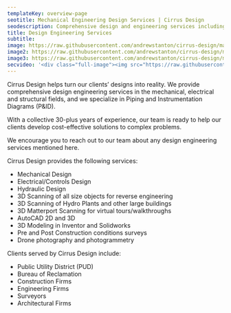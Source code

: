 ```yaml
---
templateKey: overview-page
seotitle: Mechanical Engineering Design Services | Cirrus Design
seodescription: Comprehensive design and engineering services including drafting of plans, mechanical, electrical and structural services for Spokane and Idaho
title: Design Engineering Services
subtitle:
image: https://raw.githubusercontent.com/andrewstanton/cirrus-design/master/src/img/content/bridge-and-platform.png
image2: https://raw.githubusercontent.com/andrewstanton/cirrus-design/master/src/img/content/cg-bridge-drawing.jpg
image3: https://raw.githubusercontent.com/andrewstanton/cirrus-design/master/src/img/content/p-id-example.jpg
secvideo: '<div class="full-image"><img src="https://raw.githubusercontent.com/andrewstanton/cirrus-design/master/src/img/design-engineering.gif" /></div>'
---
```


Cirrus Design helps turn our clients’ designs into reality. We provide comprehensive design engineering services in the mechanical, electrical and structural fields, and we specialize in Piping and Instrumentation Diagrams (P&ID).

With a collective 30-plus years of experience, our team is ready to help our clients develop cost-effective solutions to complex problems.

We encourage you to reach out to our team about any design engineering services mentioned here.

Cirrus Design provides the following services:<ul><li>Mechanical Design</li><li>Electrical/Controls Design</li><li>Hydraulic Design</li><li>3D Scanning of all size objects for reverse engineering</li><li>3D Scanning of Hydro Plants and other large buildings</li><li>3D Matterport Scanning for virtual tours/walkthroughs</li><li>AutoCAD 2D and 3D</li><li>3D Modeling in Inventor and Solidworks</li><li>Pre and Post Construction conditions surveys</li><li>Drone photography and photogrammetry</li>

</ul>

Clients served by Cirrus Design include:<ul><li>Public Utility District (PUD)</li><li>Bureau of Reclamation</li><li>Construction Firms</li><li>Engineering Firms</li><li>Surveyors</li><li>Architectural Firms</li></ul>
